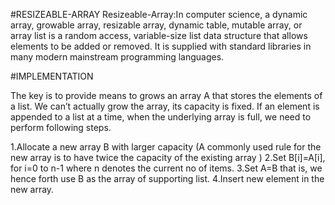#RESIZEABLE-ARRAY
Resizeable-Array:In computer science, a dynamic array, growable array, resizable array, dynamic table, mutable array, or array list is a random access, variable-size list data structure that allows elements to be added or removed. It is supplied with standard libraries in many modern mainstream programming languages.

#IMPLEMENTATION

The key is to provide means to grows an array A that stores the elements of a list. We can’t actually grow the array, its capacity is fixed. If an element is appended to a list at a time, when the underlying array is full, we need to perform following steps.

1.Allocate a new array B with larger capacity (A commonly used rule for the new array is to have twice the capacity of the existing array )
2.Set B[i]=A[i], for i=0 to n-1 where n denotes the current no of items.
3.Set A=B that is, we hence forth use B as the array of supporting list.
4.Insert new element in the new array.

